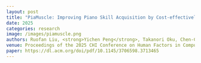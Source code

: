 ```yaml
---
layout: post
title: "PiaMuscle: Improving Piano Skill Acquisition by Cost-effectively Estimating and Visualizing Activities of Miniature Hand Muscles"
date: 2025
categories: research
image: /images/piamuscle.png
authors: Ruofan Liu, <strong>Yichen Peng</strong>, Takanori Oku, Chen-Chieh Liao, Erwin Wu, Shinichi Furuya, Hideki Koike
venue: Proceedings of the 2025 CHI Conference on Human Factors in Computing Systems (CHI)
paper: https://dl.acm.org/doi/pdf/10.1145/3706598.3713465
---
```




